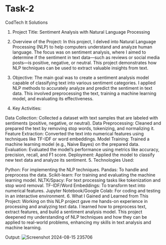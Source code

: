 # Task-2
CodTech It Solutions
1. Project Title:
Sentiment Analysis with Natural Language Processing

2. Overview of the Project:
In this project, I delved into Natural Language Processing (NLP) to help computers understand and analyze human language. The focus was on sentiment analysis, where I aimed to determine if the sentiment in text data—such as reviews or social media posts—is positive, negative, or neutral. This project demonstrates how NLP techniques can be used to extract valuable insights from text.

3. Objective:
The main goal was to create a sentiment analysis model capable of classifying text into various sentiment categories. I applied NLP methods to accurately analyze and predict the sentiment in text data. This involved preprocessing the text, training a machine learning model, and evaluating its effectiveness.

4. Key Activities:

Data Collection: Collected a dataset with text samples that are labeled with sentiments (positive, negative, or neutral).
Data Preprocessing: Cleaned and prepared the text by removing stop words, tokenizing, and normalizing it.
Feature Extraction: Converted the text into numerical features using techniques like TF-IDF or word embeddings.
Model Training: Trained a machine learning model (e.g., Naive Bayes) on the prepared data.
Evaluation: Evaluated the model’s performance using metrics like accuracy, precision, recall, and F1 score.
Deployment: Applied the model to classify new text data and analyze its sentiment.
5. Technologies Used:

Python: For implementing the NLP techniques.
Pandas: To handle and preprocess the data.
Scikit-learn: For training and evaluating the machine learning model.
NLTK/Spacy: For text processing tasks like tokenization and stop word removal.
TF-IDF/Word Embeddings: To transform text into numerical features.
Jupyter Notebook/Google Colab: For coding and testing in an interactive environment.
6. What I Gained and Learned from This Project:
Working on this NLP project gave me hands-on experience in processing and analyzing text data. I learned how to preprocess text, extract features, and build a sentiment analysis model. This project deepened my understanding of NLP techniques and how they can be applied to real-world problems, enhancing my skills in text analysis and machine learning.

Output:
![Screenshot 2024-08-15 235706](https://github.com/user-attachments/assets/907bd378-8121-41fd-a079-e1a269417a22)
